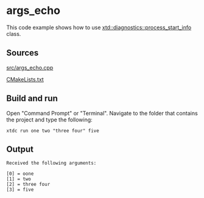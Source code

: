 # args_echo

This code example shows how to use [xtd::diagnostics::process_start_info](https://gammasoft71.github.io/xtd/reference_guides/latest/classxtd_1_1diagnostics_1_1process__start__info.html) class.

## Sources

[src/args_echo.cpp](src/args_echo.cpp)

[CMakeLists.txt](CMakeLists.txt)

## Build and run

Open "Command Prompt" or "Terminal". Navigate to the folder that contains the project and type the following:

```shell
xtdc run one two "three four" five
```

## Output

```
Received the following arguments:

[0] = oone
[1] = two
[2] = three four
[3] = five

```
